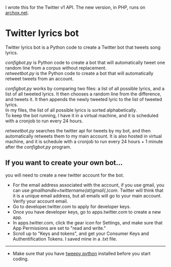 I wrote this for the Twitter v1 API.
The new version, in PHP, runs on [archox.net](archox.net).

# Twitter lyrics bot

Twitter lyrics bot is a Python code to create a Twitter bot that tweets song lyrics.

*configbot.py* is Python code to create a bot that will automatically tweet one random line from a corpus without replacement.  
*retweetbot.py* is the Python code to create a bot that will automatically retweet tweets from an account.

*configbot.py* works by comparing two files: a list of all possible lyrics, and a list of all tweeted lyrics. It then chooses a random line from the difference, and tweets it. It then appends the newly tweeted lyric to the list of tweeted lyrics.  
In my files, the list of all possible lyrics is sorted alphabetically.  
To keep the bot running, I have it in a virtual machine, and it is scheduled with a cronjob to run every 24 hours.

*retweetbot.py* searches the twitter api for tweets by my bot, and then automatically retweets them to my main account. It is also hosted in virtual machine, and it is schedule with a cronjob to run every 24 hours + 1 minute after the *configbot.py* program.  

## If you want to create your own bot...  
you will need to create a new twitter account for the bot.  
- For the email address associated with the account, if you use gmail, you can use *gmailhandle+twittername(at)gmail(.)com.* Twitter will think that it is a unique email address, but all emails will go to your main account. Verify your account email.  
- Go to developer.twitter.com to apply for developer keys.  
- Once you have developer keys, go to apps.twitter.com to create a new app.  
- In apps.twitter.com, click the gear icon for Settings, and make sure that App Permissions are set to "read and write."  
- Scroll up to "Keys and tokens", and get your Consumer Keys and Authentification Tokens. I saved mine in a .txt file.  
---
- Make sure that you have [tweepy python](https://docs.tweepy.org/en/latest/install.html) installed before you start coding.  
